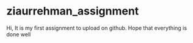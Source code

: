 # ziaurrehman_assignment
Hi, It is my first assignment to upload on github.
Hope that everything is done well
